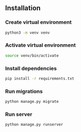 ## Installation

### Create virtual environment
```bash
python3 -m venv venv
```

### Activate virtual environment
```bash
source venv/bin/activate
```

### Install dependencies
```bash
pip install -r requirements.txt
```

### Run migrations
```bash
python manage.py migrate
```

### Run server
```bash
python manage.py runserver
```
